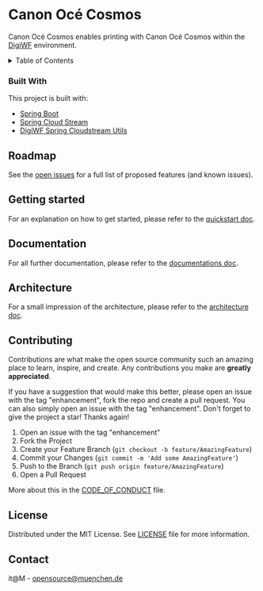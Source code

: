 # Canon Océ Cosmos

Canon Océ Cosmos enables printing with Canon Océ Cosmos within the [DigiWF](https://digiwf.oss.muenchen.de/) environment.



<!-- TABLE OF CONTENTS -->
<details>
  <summary>Table of Contents</summary>
  <ol>
    <li>
      <a href="#about-the-project">About The Project</a>
      <ul>
        <li><a href="#built-with">Built With</a></li>
      </ul>
    </li>
    <li>
      <a href="#roadmap">Roadmap</a>
    </li>
    <li>
      <a href="#getting-started">Getting Started</a>
    </li>
    <li>
      <a href="#Documentation">Documentation</a>
    </li>
    <li><a href="#contributing">Contributing</a></li>
    <li><a href="#license">License</a></li>
    <li><a href="#contact">Contact</a></li>
  </ol>
</details>


### Built With

This project is built with:

* [Spring Boot](https://spring.io/projects/spring-boot)
* [Spring Cloud Stream](https://spring.io/projects/spring-cloud-stream)
* [DigiWF Spring Cloudstream Utils](https://github.com/it-at-m/digiwf-spring-cloudstream-utils)





## Roadmap

See the [open issues](#) for a full list of proposed features (and known issues).



<!-- GETTING STARTED -->

## Getting started

For an explanation on how to get started, please refer to
the [quickstart doc](https://github.com/it-at-m/digiwf-oce-cosmos-integration/blob/dev/docs/quickstart.md).



## Documentation

For all further documentation, please refer to
the [documentations doc](https://github.com/it-at-m/digiwf-oce-cosmos-integration/blob/dev/docs/documentation.md).



## Architecture

For a small impression of the architecture, please refer to
the [architecture doc](https://github.com/it-at-m/digiwf-oce-cosmos-integration/blob/dev/docs/architecture.md).





## Contributing

Contributions are what make the open source community such an amazing place to learn, inspire, and create. Any
contributions you make are **greatly appreciated**.

If you have a suggestion that would make this better, please open an issue with the tag "enhancement", fork the repo and
create a pull request. You can also simply open an issue with the tag "enhancement". Don't forget to give the project a
star! Thanks again!

1. Open an issue with the tag "enhancement"
2. Fork the Project
3. Create your Feature Branch (`git checkout -b feature/AmazingFeature`)
4. Commit your Changes (`git commit -m 'Add some AmazingFeature'`)
5. Push to the Branch (`git push origin feature/AmazingFeature`)
6. Open a Pull Request

More about this in the [CODE_OF_CONDUCT](/CODE_OF_CONDUCT.md) file.






## License

Distributed under the MIT License. See [LICENSE](LICENSE) file for more information.






## Contact

it@M - opensource@muenchen.de




